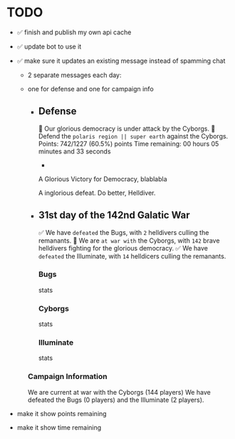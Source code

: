 # TODO

-   ✅ finish and publish my own api cache
-   ✅ update bot to use it
-   ✅ make sure it updates an existing message instead of spamming chat

    -   2 separate messages each day:
    -   one for defense and one for campaign info

        -   ## Defense

            🚨 Our glorious democracy is under attack by the Cyborgs. 🚨
            Defend the `polaris region || super earth` against the Cyborgs.
            Points: 742/1227 (60.5%) points
            Time remaining: 00 hours 05 minutes and 33 seconds

            -

            A Glorious Victory for Democracy, blablabla

            A inglorious defeat. Do better, Helldiver.

        -   ## 31st day of the 142nd Galatic War

            ✅ We have `defeated` the Bugs, with `2` helldivers culling the remanants.
            🚨 We are `at war with` the Cyborgs, with `142` brave helldivers fighting for the glorious democracy.
            ✅ We have `defeated` the Illuminate, with `14` helldicers culling the remanants.

            ### Bugs

            stats

            ### Cyborgs

            stats

            ### Illuminate

            stats

        ### Campaign Information

        We are current at war with the Cyborgs (144 players)
        We have defeated the Bugs (0 players) and the Illuminate (2 players).

-   make it show points remaining
-   make it show time remaining
